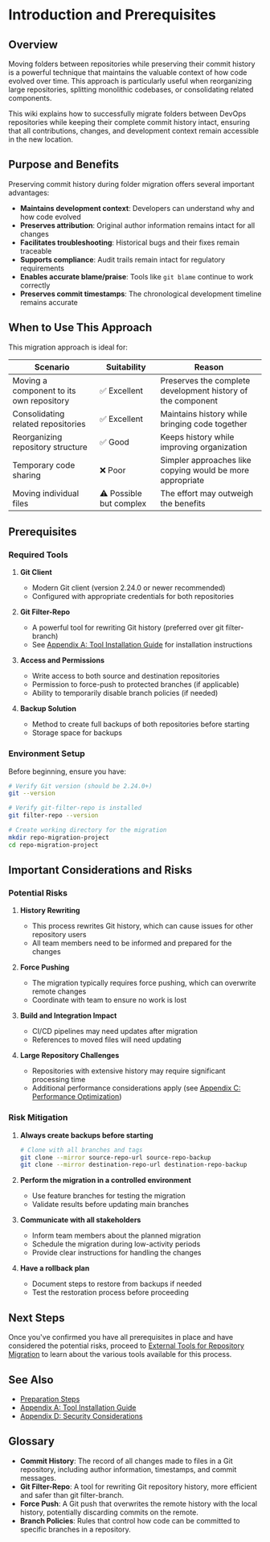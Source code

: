 # Introduction and Prerequisites

## Overview

Moving folders between repositories while preserving their commit history is a powerful technique that maintains the valuable context of how code evolved over time. This approach is particularly useful when reorganizing large repositories, splitting monolithic codebases, or consolidating related components.

This wiki explains how to successfully migrate folders between DevOps repositories while keeping their complete commit history intact, ensuring that all contributions, changes, and development context remain accessible in the new location.

## Purpose and Benefits

Preserving commit history during folder migration offers several important advantages:

- **Maintains development context**: Developers can understand why and how code evolved
- **Preserves attribution**: Original author information remains intact for all changes
- **Facilitates troubleshooting**: Historical bugs and their fixes remain traceable
- **Supports compliance**: Audit trails remain intact for regulatory requirements
- **Enables accurate blame/praise**: Tools like `git blame` continue to work correctly
- **Preserves commit timestamps**: The chronological development timeline remains accurate

## When to Use This Approach

This migration approach is ideal for:

| Scenario | Suitability | Reason |
|----------|-------------|--------|
| Moving a component to its own repository | ✅ Excellent | Preserves the complete development history of the component |
| Consolidating related repositories | ✅ Excellent | Maintains history while bringing code together |
| Reorganizing repository structure | ✅ Good | Keeps history while improving organization |
| Temporary code sharing | ❌ Poor | Simpler approaches like copying would be more appropriate |
| Moving individual files | ⚠️ Possible but complex | The effort may outweigh the benefits |

## Prerequisites

### Required Tools

1. **Git Client**
   - Modern Git client (version 2.24.0 or newer recommended)
   - Configured with appropriate credentials for both repositories

2. **Git Filter-Repo**
   - A powerful tool for rewriting Git history (preferred over git filter-branch)
   - See [Appendix A: Tool Installation Guide](./appendices/appendix-a-tool-installation.md) for installation instructions

3. **Access and Permissions**
   - Write access to both source and destination repositories
   - Permission to force-push to protected branches (if applicable)
   - Ability to temporarily disable branch policies (if needed)

4. **Backup Solution**
   - Method to create full backups of both repositories before starting
   - Storage space for backups

### Environment Setup

Before beginning, ensure you have:

```bash
# Verify Git version (should be 2.24.0+)
git --version

# Verify git-filter-repo is installed
git filter-repo --version

# Create working directory for the migration
mkdir repo-migration-project
cd repo-migration-project
```

## Important Considerations and Risks

### Potential Risks

1. **History Rewriting**
   - This process rewrites Git history, which can cause issues for other repository users
   - All team members need to be informed and prepared for the changes

2. **Force Pushing**
   - The migration typically requires force pushing, which can overwrite remote changes
   - Coordinate with team to ensure no work is lost

3. **Build and Integration Impact**
   - CI/CD pipelines may need updates after migration
   - References to moved files will need updating

4. **Large Repository Challenges**
   - Repositories with extensive history may require significant processing time
   - Additional performance considerations apply (see [Appendix C: Performance Optimization](./appendices/appendix-c-performance-optimization.md))

### Risk Mitigation

1. **Always create backups before starting**
   ```bash
   # Clone with all branches and tags
   git clone --mirror source-repo-url source-repo-backup
   git clone --mirror destination-repo-url destination-repo-backup
   ```

2. **Perform the migration in a controlled environment**
   - Use feature branches for testing the migration
   - Validate results before updating main branches

3. **Communicate with all stakeholders**
   - Inform team members about the planned migration
   - Schedule the migration during low-activity periods
   - Provide clear instructions for handling the changes

4. **Have a rollback plan**
   - Document steps to restore from backups if needed
   - Test the restoration process before proceeding

## Next Steps

Once you've confirmed you have all prerequisites in place and have considered the potential risks, proceed to [External Tools for Repository Migration](./wiki-02-external-tools.md) to learn about the various tools available for this process.

## See Also

- [Preparation Steps](./wiki-03-preparation-steps.md)
- [Appendix A: Tool Installation Guide](./appendices/appendix-a-tool-installation.md)
- [Appendix D: Security Considerations](./appendices/appendix-d-security-considerations.md)

## Glossary

- **Commit History**: The record of all changes made to files in a Git repository, including author information, timestamps, and commit messages.
- **Git Filter-Repo**: A tool for rewriting Git repository history, more efficient and safer than git filter-branch.
- **Force Push**: A Git push that overwrites the remote history with the local history, potentially discarding commits on the remote.
- **Branch Policies**: Rules that control how code can be committed to specific branches in a repository.
